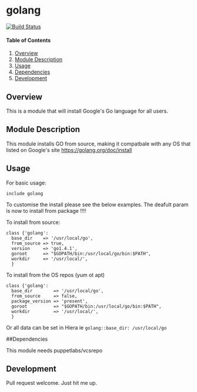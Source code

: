 # golang 

[![Build Status](https://travis-ci.org/scotty-c/puppet-golang.svg?branch=master)](https://travis-ci.org/scotty-c/puppet-golang)

#### Table of Contents

1. [Overview](#overview)
2. [Module Description](#module-description)
3. [Usage](#usage)
4. [Dependencies](#dependencies) 
5. [Development](#development)

## Overview

This is a module that will install Google's Go language for all users.

## Module Description

This module installs GO from source, making it compatbale with any OS that listed on Google's site https://golang.org/doc/install

## Usage
For basic usage:
```
include golang
```
To customise the install please see the below examples. The deafult param is now to install from package !!!! 

To install from source:

```puppet
class {'golang':
  base_dir    => '/usr/local/go',
  from_source => true,
  version     => 'go1.4.1',
  goroot      => "$GOPATH/bin:/usr/local/go/bin:$PATH",
  workdir     => '/usr/local/',
  }
```

To install from the OS repos (yum ot apt)

```puppet
class {'golang':
  base_dir        => '/usr/local/go',
  from_source     => false,
  package_version => 'present',
  goroot          => "$GOPATH/bin:/usr/local/go/bin:$PATH",
  workdir         => '/usr/local/',
  }
```

Or all data can be set in Hiera ie ```golang::base_dir: /usr/local/go ```

##Dependencies

This module needs puppetlabs/vcsrepo

## Development

Pull request welcome. Just hit me up.
